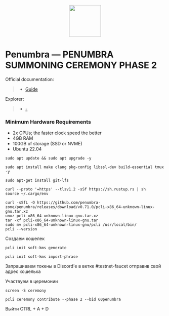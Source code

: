 <p align="center">
  <img height="100" height="auto" src="https://github.com/freshe4qa/nocturne/assets/85982863/cfae9cab-94b1-4189-9f25-887a4ac62583">
</p>

# Penumbra — PENUMBRA SUMMONING CEREMONY PHASE 2

Official documentation:
>- [Guide](https://summoning.penumbra.zone)

Explorer:
>- [-](-)

### Minimum Hardware Requirements
 - 2x CPUs; the faster clock speed the better
 - 4GB RAM
 - 100GB of storage (SSD or NVME)
 - Ubuntu 22.04

```
sudo apt update && sudo apt upgrade -y
```

```
sudo apt install make clang pkg-config libssl-dev build-essential tmux -y
```
```
sudo apt-get install git-lfs
```
```
curl --proto '=https' --tlsv1.2 -sSf https://sh.rustup.rs | sh
source ~/.cargo/env
```
```
curl -sSfL -O https://github.com/penumbra-zone/penumbra/releases/download/v0.71.0/pcli-x86_64-unknown-linux-gnu.tar.xz
unxz pcli-x86_64-unknown-linux-gnu.tar.xz
tar -xf pcli-x86_64-unknown-linux-gnu.tar
sudo mv pcli-x86_64-unknown-linux-gnu/pcli /usr/local/bin/
pcli --version
```

Создаем кошелек

```
pcli init soft-kms generate
```
```
pcli init soft-kms import-phrase
```

Запрашиваем токены в Discord'e в ветке #testnet-faucet отправив свой адрес кошелька

Участвуем в церемонии

```
screen -S ceremony
```

```
pcli ceremony contribute --phase 2 --bid 60penumbra
```

Выйти CTRL + A + D

